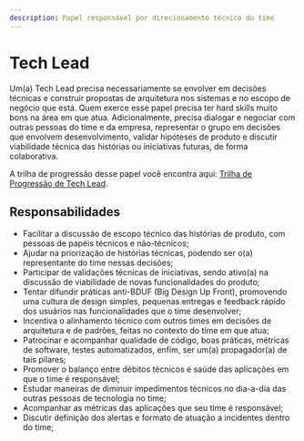 ```yaml
---
description: Papel responsável por direcionamento técnico do time
---
```


# Tech Lead

Um\(a\) Tech Lead precisa necessariamente se envolver em decisões técnicas e construir propostas de arquitetura nos sistemas e no escopo de negócio que está. Quem exerce esse papel precisa ter hard skills muito bons na área em que atua. Adicionalmente, precisa dialogar e negociar com outras pessoas do time e da empresa, representar o grupo em decisões que envolvem desenvolvimento, validar hipóteses de produto e discutir viabilidade técnica das histórias ou iniciativas futuras, de forma colaborativa.

A trilha de progressão desse papel você encontra aqui: [Trilha de Progressão de Tech Lead](trilha-de-progressao-de-tech-lead.md).

## Responsabilidades

* Facilitar a discussão de escopo técnico das histórias de produto, com pessoas de papéis técnicos e não-técnicos;
* Ajudar na priorização de histórias técnicas, podendo ser o\(a\) representante do time nessas decisões;
* Participar de validações técnicas de iniciativas, sendo ativo\(a\) na discussão de viabilidade de novas funcionalidades do produto;
* Tentar difundir práticas anti-BDUF \(Big Design Up Front\), promovendo uma cultura de design simples, pequenas entregas e feedback rápido dos usuários nas funcionalidades que o time desenvolver;
* Incentiva o alinhamento técnico com outros times em decisões de arquitetura e de padrões, feitas no contexto do time em que atua;
* Patrocinar e acompanhar qualidade de código, boas práticas, métricas de software, testes automatizados, enfim, ser um\(a\) propagador\(a\) de tais pilares;
* Promover o balanço entre débitos técnicos e saúde das aplicações em que o time é responsável;
* Estudar maneiras de diminuir impedimentos técnicos no dia-a-dia das outras pessoas de tecnologia no time;
* Acompanhar as métricas das aplicações que seu time é responsável;
* Discutir definição dos alertas e formato de atuação a incidentes dentro do time;


